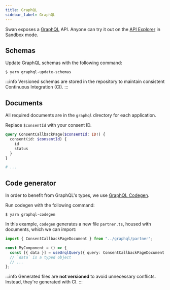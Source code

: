 ```yaml
---
title: GraphQL
sidebar_label: GraphQL
---
```


Swan exposes a [GraphQL](https://graphql.org/) API.
Anyone can try it out on the [API Explorer](https://explorer.swan.io/) in Sandbox mode.

## Schemas

Update GraphQL schemas with the following command:

```console
$ yarn graphql-update-schemas
```

:::info
Versioned schemas are stored in the repository to maintain consistent Continuous Integration (CI).
:::

## Documents

All required documents are in the `graphql` directory for each application.

Replace `$consentId` with your consent ID.

```graphql title="clients/banking/src/graphql/partner.gql"
query ConsentCallbackPage($consentId: ID!) {
  consent(id: $consentId) {
    id
    status
  }
}

# ...
```

## Code generator

In order to benefit from GraphQL's types, we use [GraphQL Codegen](https://the-guild.dev/graphql/codegen).

Run codegen with the following command:

```console
$ yarn graphql-codegen
```

In this example, `codegen` generates a new file `partner.ts`, housed with documents, which we can import:

```ts
import { ConsentCallbackPageDocument } from "../graphql/partner";

const MyComponent = () => {
  const [{ data }] = useUrqlQuery({ query: ConsentCallbackPageDocument });
  // `data` is a typed object
  // ...
};
```

:::info
Generated files are **not versioned** to avoid unnecessary conflicts. Instead, they're generated with CI.
:::
